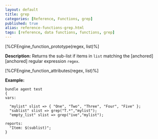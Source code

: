 ```yaml
---
layout: default
title: grep
categories: [Reference, Functions, grep]
published: true
alias: reference-functions-grep.html
tags: [reference, data functions, functions, grep]
---
```


[%CFEngine_function_prototype(regex, list)%]

**Description:** Returns the sub-list if items  in `list` matching the 
[anchored][anchored] regular expression `regex`.

[%CFEngine_function_attributes(regex, list)%]

**Example:**

```cf3
bundle agent test
{
vars:

  "mylist" slist => { "One", "Two", "Three", "Four", "Five" };
  "sublist" slist => grep("T.*","mylist");
  "empty_list" slist => grep("ive","mylist");

reports:
  "Item: $(sublist)";
}
```
